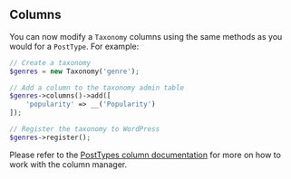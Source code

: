 ## Columns

You can now modify a `Taxonomy` columns using the same methods as you would for a `PostType`. For example:

```php
// Create a taxonomy
$genres = new Taxonomy('genre');

// Add a column to the taxonomy admin table
$genres->columns()->add([
    'popularity' => __('Popularity')
]);

// Register the taxonomy to WordPress
$genres->register();
```
Please refer to the [PostTypes column documentation](../posttypes/Columns.md) for more on how to work with the column manager.
